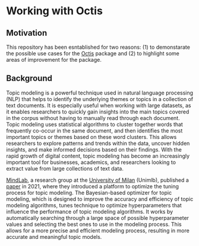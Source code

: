 # Working with Octis

## Motivation

This repository has been esntablished for two reasons: (1) to demonstarate the possible use cases for the [Octis](https://github.com/MIND-Lab/OCTIS/) package and (2) to highlight some areas of improvement for the package.

## Background

Topic modeling is a powerful technique used in natural language processing (NLP) that helps to identify the underlying themes or topics in a collection of text documents. It is especially useful when working with large datasets, as it enables researchers to quickly gain insights into the main topics covered in the corpus without having to manually read through each document. Topic modeling uses statistical algorithms to cluster together words that frequently co-occur in the same document, and then identifies the most important topics or themes based on these word clusters. This allows researchers to explore patterns and trends within the data, uncover hidden insights, and make informed decisions based on their findings. With the rapid growth of digital content, topic modeling has become an increasingly important tool for businesses, academics, and researchers looking to extract value from large collections of text data.

[MindLab](https://github.com/MIND-Lab/OCTIS), a research group at the [University of Milan](https://www.unimib.it/) (Unimlb), published a [paper](https://aclanthology.org/2021.eacl-demos.31.pdf) in 2021, where they introduced a platform to optimize the tuning process for topic modeling. The Bayesian-based optimizer for topic modeling, which is designed to improve the accuracy and efficiency of topic modeling algorithms, tunes technique to optimize hyperparameters that influence the performance of topic modeling algorithms. It works by automatically searching through a large space of possible hyperparameter values and selecting the best ones to use in the modeling process. This allows for a more precise and efficient modeling process, resulting in more accurate and meaningful topic models.
